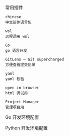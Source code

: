 常用插件

```
chinese
中文简体语言包

wsl
远程调用 wsl 

Go
go 语言开发

GitLens — Git supercharged
方便查看提交记录

yaml
yaml 校验

open in browser
html 调试用

Project Manager
管理项目用

```



Go 开发环境配置



Python 开发环境配置





